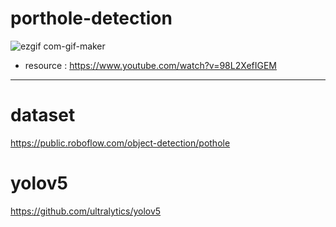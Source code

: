 # porthole-detection

![ezgif com-gif-maker](https://user-images.githubusercontent.com/72444675/118357743-8da4df80-b5b6-11eb-9349-8c5371703e5f.gif)

* resource : https://www.youtube.com/watch?v=98L2XefIGEM

---

# dataset

https://public.roboflow.com/object-detection/pothole


# yolov5

https://github.com/ultralytics/yolov5

